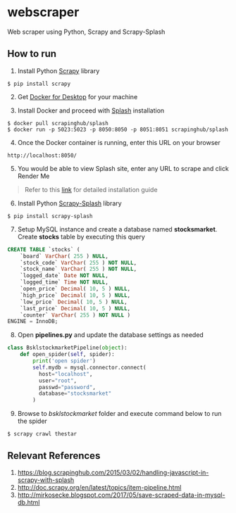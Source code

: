 # webscraper
Web scraper using Python, Scrapy and Scrapy-Splash

## How to run
1. Install Python [Scrapy](https://scrapy.org/) library  

```
$ pip install scrapy
```

2. Get [Docker for Desktop](https://www.docker.com/get-started) for your machine

3. Install Docker and proceed with [Splash](https://splash.readthedocs.io/en/stable/index.html) installation

```Docker
$ docker pull scrapinghub/splash
$ docker run -p 5023:5023 -p 8050:8050 -p 8051:8051 scrapinghub/splash
```
4. Once the Docker container is running, enter this URL on your browser

```
http://localhost:8050/
```

5. You would be able to view Splash site, enter any URL to scrape and click Render Me

>Refer to this [link](https://splash.readthedocs.io/en/latest/install.html) for detailed installation guide

6. Install Python [Scrapy-Splash](https://splash.readthedocs.io/en/stable/index.html) library

```
$ pip install scrapy-splash
```

7. Setup MySQL instance and create a database named **stocksmarket**. Create **stocks** table by executing this query
```sql
CREATE TABLE `stocks` ( 
	`board` VarChar( 255 ) NULL,
	`stock_code` VarChar( 255 ) NOT NULL,
	`stock_name` VarChar( 255 ) NOT NULL,
	`logged_date` Date NOT NULL,
	`logged_time` Time NOT NULL,
	`open_price` Decimal( 10, 5 ) NULL,
	`high_price` Decimal( 10, 5 ) NULL,
	`low_price` Decimal( 10, 5 ) NULL,
	`last_price` Decimal( 10, 5 ) NULL,
	`counter` VarChar( 255 ) NOT NULL )
ENGINE = InnoDB;
```
8. Open **pipelines.py** and update the database settings as needed
```python
class BsklstockmarketPipeline(object):
    def open_spider(self, spider):
        print('open spider')
        self.mydb = mysql.connector.connect(
          host="localhost",
          user="root",
          passwd="password",
          database="stocksmarket"
        )
```

9. Browse to *bsklstockmarket* folder and execute command below to run the spider

```
$ scrapy crawl thestar
```
## Relevant References
1. https://blog.scrapinghub.com/2015/03/02/handling-javascript-in-scrapy-with-splash
2. http://doc.scrapy.org/en/latest/topics/item-pipeline.html
3. http://mirkosecke.blogspot.com/2017/05/save-scraped-data-in-mysql-db.html

